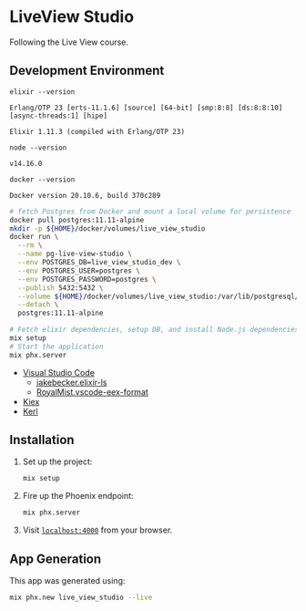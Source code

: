 # LiveView Studio

Following the Live View course.

## Development Environment

`elixir --version`
```text
Erlang/OTP 23 [erts-11.1.6] [source] [64-bit] [smp:8:8] [ds:8:8:10] [async-threads:1] [hipe]

Elixir 1.11.3 (compiled with Erlang/OTP 23)
```
`node --version`
```text
v14.16.0
```
`docker --version`
```text
Docker version 20.10.6, build 370c289
```

```bash
# fetch Postgres from Docker and mount a local volume for persistence
docker pull postgres:11.11-alpine
mkdir -p ${HOME}/docker/volumes/live_view_studio
docker run \
  --rm \
  --name pg-live-view-studio \
  --env POSTGRES_DB=live_view_studio_dev \
  --env POSTGRES_USER=postgres \
  --env POSTGRES_PASSWORD=postgres \
  --publish 5432:5432 \
  --volume ${HOME}/docker/volumes/live_view_studio:/var/lib/postgresql/data \
  --detach \
  postgres:11.11-alpine

# Fetch elixir dependencies, setup DB, and install Node.js dependencies
mix setup
# Start the application
mix phx.server
```

* [Visual Studio Code](https://code.visualstudio.com/)
    * [jakebecker.elixir-ls](https://marketplace.visualstudio.com/items?itemName=JakeBecker.elixir-ls)
    * [RoyalMist.vscode-eex-format](https://marketplace.visualstudio.com/items?itemName=RoyalMist.vscode-eex-format)
* [Kiex](https://github.com/taylor/kiex)
* [Kerl](https://github.com/kerl/kerl)


## Installation

1. Set up the project:

    ```sh
    mix setup
    ```

2. Fire up the Phoenix endpoint:

    ```sh
    mix phx.server
    ```

3. Visit [`localhost:4000`](http://localhost:4000) from your browser.

## App Generation

This app was generated using:

```sh
mix phx.new live_view_studio --live
```
